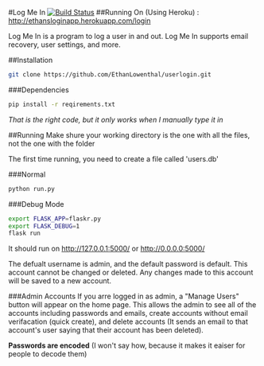 #Log Me In
[![Build Status](https://travis-ci.org/EthanLowenthal/userlogin.svg?branch=master)](https://travis-ci.org/EthanLowenthal/userlogin)
##Running On (Using Heroku) : http://ethansloginapp.herokuapp.com/login

Log Me In is a program to log a user in and out. Log Me In supports email recovery, user settings, and more.


##Installation
```sh
git clone https://github.com/EthanLowenthal/userlogin.git
```

###Dependencies
```sh
pip install -r reqirements.txt
```
*That is the right code, but it only works when I manually type it in*


##Running
Make shure your working directory is the one with all the files, not the one with the folder

The first time running, you need to create a file called 'users.db'

###Normal
```python
python run.py
```

###Debug Mode
```sh
export FLASK_APP=flaskr.py
export FLASK_DEBUG=1
flask run
```

It should run on http://127.0.0.1:5000/ or http://0.0.0.0:5000/


The defualt username is admin, and the default password is default. This account cannot be changed or deleted. Any changes made to this account will be saved to a new account.

###Admin Accounts
If you arre logged in as admin, a "Manage Users" button will appear on the home page. This allows the admin to see all of the accounts including passwords and emails, create accounts without email verifacation (quick create), and delete accounts (It sends an email to that account's user saying that their account has been deleted).


**Passwords are encoded** (I won't say how, because it makes it eaiser for people to decode them)

